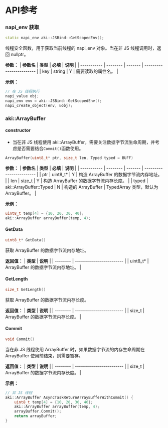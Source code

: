 # API参考

### <a id="napi_env"> napi_env 获取 </a>

```C++
static napi_env aki::JSBind::GetScopedEnv();
```

线程安全函数，用于获取当前线程的 napi_env 对象。当在非 JS 线程调用时，返回 nullptr。

**参数：**
|  **参数名**  | **类型** | **必填** | **说明** |
| ----------- | -------- | ------- | ------------------------ | 
| key   | string        | Y       | 需要读取的属性名。 |

**示例：**
```C++
// 在 JS 线程执行
napi_value obj;
napi_env env = aki::JSBind::GetScopedEnv();
napi_create_object(env, &obj);
```

### aki::ArrayBuffer

#### constructor
* 当在非 JS 线程使用 aki::ArrayBuffer，需要关注数据字节流生命周期，并考虑是否需要结合`Commit()`函数使用。

```C++
ArrayBuffer(uint8_t* ptr, size_t len, Typed typed = BUFF)
```

**参数：**
|  **参数名**  | **类型** | **必填** | **说明** |
| ----------- | -------- | ------- | ------------------------ | 
| ptr         | uint8_t* | Y       | 构造 ArrayBuffer 的数据字节流内存地址。 |
| len         | size_t | Y       | 构造 ArrayBuffer 的数据字节流内存长度。 |
| typed         | aki::ArrayBuffer::Typed | N       | 构造的 ArrayBuffer \| TypedArray 类型，默认为 ArrayBuffer。 |

**示例：**
```C++
uint8_t temp[4] = {10, 20, 30, 40};
aki::ArrayBuffer arrayBuffer(temp, 4);
```

#### GetData
```C++
uint8_t* GetData()
```
获取 ArrayBuffer 的数据字节流内存地址。

**返回值：**
| **类型** | **说明** |
| -------- | ------------------------ | 
| uint8_t* | ArrayBuffer 的数据字节流内存地址。 |

#### GetLength
```C++
size_t GetLength()
```
获取 ArrayBuffer 的数据字节流内存长度。

**返回值：**
| **类型** | **说明** |
| -------- | ------------------------ | 
| size_t | ArrayBuffer 的数据字节流内存长度。 |

#### Commit
```C++
void Commit()
```
当在非 JS 线程使用 ArrayBuffer 时，如果数据字节流的内存生命周期在 ArrayBuffer 使用前结束，则需要暂存。

**返回值：**
| **类型** | **说明** |
| -------- | ------------------------ | 
| size_t | ArrayBuffer 的数据字节流内存长度。 |

**示例：**
```C++
// 非 JS 线程
aki::ArrayBuffer AsyncTaskReturnArrayBufferWithCommit() {
    uint8_t temp[4] = {10, 20, 30, 40};
    aki::ArrayBuffer arrayBuffer(temp, 4);
    arrayBuffer.Commit();
    return arrayBuffer;
}
```

